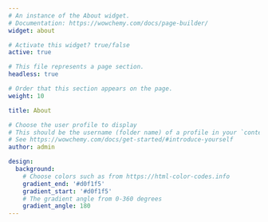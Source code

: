 ```yaml
---
# An instance of the About widget.
# Documentation: https://wowchemy.com/docs/page-builder/
widget: about

# Activate this widget? true/false
active: true

# This file represents a page section.
headless: true

# Order that this section appears on the page.
weight: 10

title: About

# Choose the user profile to display
# This should be the username (folder name) of a profile in your `content/authors/` folder.
# See https://wowchemy.com/docs/get-started/#introduce-yourself
author: admin

design:
  background:
    # Choose colors such as from https://html-color-codes.info
    gradient_end: '#d0f1f5'
    gradient_start: '#d0f1f5'
    # The gradient angle from 0-360 degrees
    gradient_angle: 180
---
```



